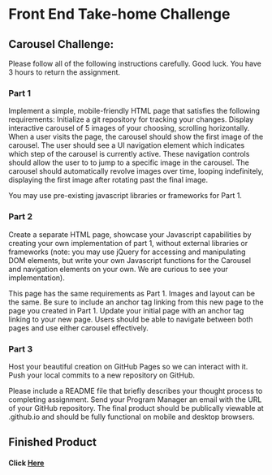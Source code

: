 # Front End Take-home Challenge

## Carousel Challenge:

Please follow all of the following instructions carefully. Good luck. You have 3 hours to return the assignment.

### Part 1
Implement a simple, mobile-friendly HTML page that satisfies the following requirements:
Initialize a git repository for tracking your changes.
Display interactive carousel of 5 images of your choosing, scrolling horizontally.
When a user visits the page, the carousel should show the first image of the carousel.
The user should see a UI navigation element which indicates which step of the carousel is currently active. These navigation controls should allow the user to to jump to a specific image in the carousel.
The carousel should automatically revolve images over time, looping indefinitely, displaying the first image after rotating past the final image.

You may use pre-existing javascript libraries or frameworks for Part 1.

### Part 2
Create a separate HTML page, showcase your Javascript capabilities by creating your own implementation of part 1, without external libraries or frameworks (note: you may use jQuery for accessing and manipulating DOM elements, but write your own Javascript functions for the Carousel and navigation elements on your own. We are curious to see your implementation).

This page has the same requirements as Part 1. Images and layout can be the same. Be sure to include an anchor tag linking from this new page to the page you created in Part 1. Update your initial page with an anchor tag linking to your new page. Users should be able to navigate between both pages and use either carousel effectively.

### Part 3
Host your beautiful creation on GitHub Pages so we can interact with it. Push your local commits to a new repository on GitHub.

Please include a README file that briefly describes your thought process to completing assignment. Send your Program Manager an email with the URL of your GitHub repository. The final product should be publically viewable at <repo name>.github.io and should be fully functional on mobile and desktop browsers.

## Finished Product

#### Click [Here](https://alicia-carousel-challenge.netlify.com)
